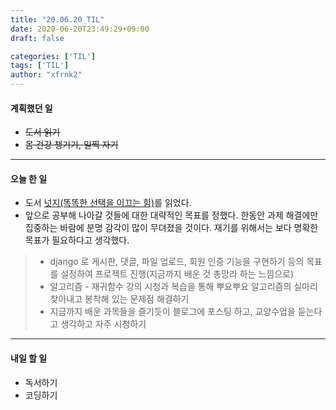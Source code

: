 ```yaml
---
title: "20.06.20_TIL"
date: 2020-06-20T23:49:29+09:00
draft: false

categories: ['TIL']
tags: ['TIL']
author: "xfrnk2"
---
```

#### 계획했던 일
+ ~~도서 읽기~~
+ ~~몸 건강 챙기기, 일찍 자기~~
---
#### 오늘 한 일
+ 도서 [넛지(똑똑한 선택을 이끄는 힘)](http://www.yes24.com/Product/Goods/3361501)를 읽었다.
+ 앞으로 공부해 나아갈 것들에 대한 대략적인 목표를 정했다. 한동안 과제 해결에만 집중하는 바람에 분명 감각이 많이 무뎌졌을 것이다. 재기를 위해서는 보다 명확한 목표가 필요하다고 생각했다.
> + django 로 게시판, 댓글, 파일 업로드, 회원 인증 기능을 구현하기 등의 목표를 설정하여 프로젝트 진행(지금까지 배운 것 총망라 하는 느낌으로)
> + 알고리즘 - 재귀함수 강의 시청과 복습을 통해 뿌요뿌요 알고리즘의 실마리 찾아내고 봉착해 있는 문제점 해결하기
> + 지금까지 배운 과목들을 즐기듯이 블로그에 포스팅 하고, 교양수업을 듣는다고 생각하고 자주 시청하기
--- 
#### 내일 할 일  
+ 독서하기
+ 코딩하기